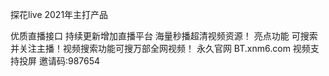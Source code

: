 探花live  2021年主打产品

优质直播接口 持续更新增加直播平台 海量秒播超清视频资源！
亮点功能 可搜索并关注主播！视频搜索功能可搜万部全网视频！
永久官网 BT.xnm6.com
视频支持投屏
邀请码:987654
